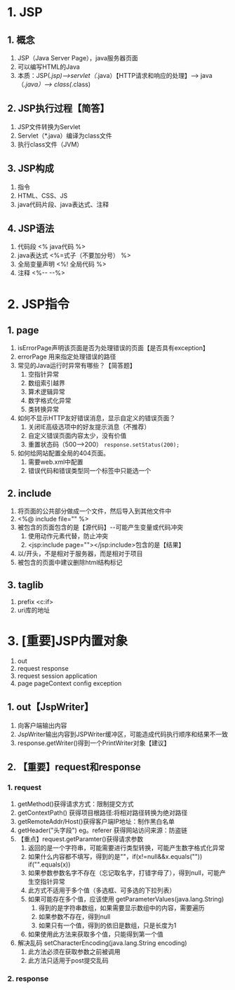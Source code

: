 # 1. JSP
## 1. 概念
1. JSP（Java Server Page），java服务器页面
2. 可以编写HTML的Java
3. 本质：JSP(*.jsp)-->servlet（*.java）【HTTP请求和响应的处理】--> java（*.java）--> class(*.class)
## 2. JSP执行过程【简答】
1. JSP文件转换为Servlet
2. Servlet（*.java）编译为class文件
3. 执行class文件（JVM）
## 3. JSP构成
1. 指令
2. HTML、CSS、JS
3. java代码片段、java表达式、注释
## 4. JSP语法
1. 代码段 <%  java代码 %>
2. java表达式 <%=式子（不要加分号）   %>
3. 全局变量声明 <%!  全局代码 %>
4. 注释 <%--    --%>
# 2. JSP指令
## 1. page
1. isErrorPage声明该页面是否为处理错误的页面【是否具有exception】
2. errorPage 用来指定处理错误的路径
3. 常见的Java运行时异常有哪些？【简答题】
	1. 空指针异常
	2. 数组索引越界
	3. 算术逻辑异常
	4. 数字格式化异常
	5. 类转换异常
4. 如何不显示HTTP友好错误消息，显示自定义的错误页面？
	1. 关闭IE高级选项中的好友提示消息（不推荐）
	2. 自定义错误页面内容太少，没有价值
	3. 重置状态码（500-->200） ```response.setStatus(200);```
5. 如何给网站配置全局的404页面。
	1. 需要web.xml中配置
	2. 错误代码和错误类型同一个标签中只能选一个
## 2. include
1. 将页面的公共部分做成一个文件，然后导入到其他文件中
2. <%@ include file="" %>
3. 被包含的页面包含的是【源代码】--可能产生变量或代码冲突
	1. 使用动作元素代替，防止冲突
	2. <jsp:include page=""></jsp:include>包含的是【结果】
4. 以/开头，不是相对于服务器，而是相对于项目
5. 被包含的页面中建议删除html结构标记
## 3. taglib
1. prefix <c:if>
2. uri库的地址

# 3. [重要]JSP内置对象
1. out
2. request response
3. request session application
4. page pageContext config exception
## 1. out【JspWriter】
1. 向客户端输出内容
2. JspWriter输出内容到JSPWriter缓冲区，可能造成代码执行顺序和结果不一致
3. response.getWriter()得到一个PrintWriter对象【建议】
## 2. 【重要】request和response
### 1. request
1. getMethod()获得请求方式：限制提交方式
2. getContextPath() 获得项目根路径:将相对路径转换为绝对路径
3. getRemoteAddr/Host()获得客户端IP地址：制作黑白名单
4. getHeader("头字段") eg。referer 获得网站访问来源：防盗链
5. 【重点】request.getParamter()获得请求参数
	1. 返回的是一个字符串，可能需要进行类型转换，可能产生数字格式化异常
	2. 如果什么内容都不填写，得到的是""，if(x!=null&&x.equals(""))  if("".equals(x))
 	3. 如果参数参数名字不存在（忘记取名字，打错字母了），得到null，可能产生空指针异常
	4. 此方式不适用于多个值（多选框、可多选的下拉列表）
	5. 如果可能存在多个值，应该使用 getParameterValues(java.lang.String)
		1. 得到的是字符串数组，如果需要显示数组中的内容，需要遍历
		2. 如果参数不存在，得到null
		3. 如果只有一个值，得到的依旧是数组，只是长度为1
	6. 如果使用此方法来获取多个值，只能得到第一个值
6. 解决乱码 setCharacterEncoding​(java.lang.String encoding)
	1. 此方法必须在获取参数之前被调用
	2. 此方法只适用于post提交乱码
### 2. response